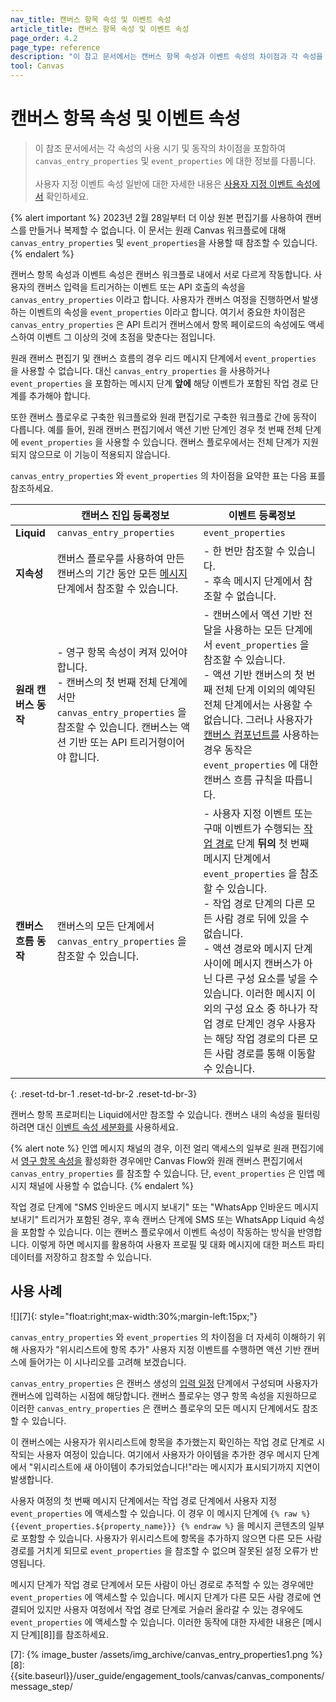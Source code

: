 ```yaml
---
nav_title: 캔버스 항목 속성 및 이벤트 속성
article_title: 캔버스 항목 속성 및 이벤트 속성
page_order: 4.2
page_type: reference
description: "이 참고 문서에서는 캔버스 항목 속성과 이벤트 속성의 차이점과 각 속성을 언제 사용해야 하는지 설명합니다."
tool: Canvas
---
```


# 캔버스 항목 속성 및 이벤트 속성

> 이 참조 문서에서는 각 속성의 사용 시기 및 동작의 차이점을 포함하여 `canvas_entry_properties` 및 `event_properties` 에 대한 정보를 다룹니다. <br><br> 사용자 지정 이벤트 속성 일반에 대한 자세한 내용은 [사용자 지정 이벤트 속성에서]({{site.baseurl}}/user_guide/data_and_analytics/custom_data/custom_events/#custom-event-properties) 확인하세요.

{% alert important %}
2023년 2월 28일부터 더 이상 원본 편집기를 사용하여 캔버스를 만들거나 복제할 수 없습니다. 이 문서는 원래 Canvas 워크플로에 대해 `canvas_entry_properties` 및 `event_properties`을 사용할 때 참조할 수 있습니다.
{% endalert %}

캔버스 항목 속성과 이벤트 속성은 캔버스 워크플로 내에서 서로 다르게 작동합니다. 사용자의 캔버스 입력을 트리거하는 이벤트 또는 API 호출의 속성을 `canvas_entry_properties` 이라고 합니다. 사용자가 캔버스 여정을 진행하면서 발생하는 이벤트의 속성을 `event_properties` 이라고 합니다. 여기서 중요한 차이점은 `canvas_entry_properties` 은 API 트리거 캔버스에서 항목 페이로드의 속성에도 액세스하여 이벤트 그 이상의 것에 초점을 맞춘다는 점입니다.

원래 캔버스 편집기 및 캔버스 흐름의 경우 리드 메시지 단계에서 `event_properties` 을 사용할 수 없습니다. 대신 `canvas_entry_properties` 을 사용하거나 `event_properties` 을 포함하는 메시지 단계 **앞에** 해당 이벤트가 포함된 작업 경로 단계를 추가해야 합니다.

또한 캔버스 플로우로 구축한 워크플로와 원래 편집기로 구축한 워크플로 간에 동작이 다릅니다. 예를 들어, 원래 캔버스 편집기에서 액션 기반 단계인 경우 첫 번째 전체 단계에 `event_properties` 을 사용할 수 있습니다. 캔버스 플로우에서는 전체 단계가 지원되지 않으므로 이 기능이 적용되지 않습니다.

`canvas_entry_properties` 와 `event_properties` 의 차이점을 요약한 표는 다음 표를 참조하세요.

| | 캔버스 진입 등록정보 | 이벤트 등록정보
|----|----|----|
| **Liquid** | `canvas_entry_properties` | `event_properties` |
| **지속성** | 캔버스 플로우를 사용하여 만든 캔버스의 기간 동안 모든 [메시지][1] 단계에서 참조할 수 있습니다. | \- 한 번만 참조할 수 있습니다. <br> \- 후속 메시지 단계에서 참조할 수 없습니다. |
| **원래 캔버스 동작** | \- 영구 항목 속성이 켜져 있어야 합니다. <br> \- 캔버스의 첫 번째 전체 단계에서만 `canvas_entry_properties` 을 참조할 수 있습니다. 캔버스는 액션 기반 또는 API 트리거형이어야 합니다. | \- 캔버스에서 액션 기반 전달을 사용하는 모든 단계에서 `event_properties` 을 참조할 수 있습니다. <br> \- 액션 기반 캔버스의 첫 번째 전체 단계 이외의 예약된 전체 단계에서는 사용할 수 없습니다. 그러나 사용자가 [캔버스 컴포넌트를][2] 사용하는 경우 동작은 `event_properties` 에 대한 캔버스 흐름 규칙을 따릅니다. |
| **캔버스 흐름 동작** | 캔버스의 모든 단계에서 `canvas_entry_properties` 을 참조할 수 있습니다. | \- 사용자 지정 이벤트 또는 구매 이벤트가 수행되는 [작업 경로][3] 단계 **뒤의** 첫 번째 메시지 단계에서 `event_properties` 을 참조할 수 있습니다. <br> \- 작업 경로 단계의 다른 모든 사람 경로 뒤에 있을 수 없습니다. <br> \- 액션 경로와 메시지 단계 사이에 메시지 캔버스가 아닌 다른 구성 요소를 넣을 수 있습니다. 이러한 메시지 이외의 구성 요소 중 하나가 작업 경로 단계인 경우 사용자는 해당 작업 경로의 다른 모든 사람 경로를 통해 이동할 수 있습니다. | 
{: .reset-td-br-1 .reset-td-br-2 .reset-td-br-3}

캔버스 항목 프로퍼티는 Liquid에서만 참조할 수 있습니다. 캔버스 내의 속성을 필터링하려면 대신 [이벤트 속성 세분화를]({{site.baseurl}}/user_guide/data_and_analytics/custom_data/custom_events/nested_objects/) 사용하세요.

{% alert note %}
인앱 메시지 채널의 경우, 이전 얼리 액세스의 일부로 원래 편집기에서 [영구 항목 속성을]({{site.baseurl}}/user_guide/engagement_tools/canvas/create_a_canvas/canvas_persistent_entry_properties/) 활성화한 경우에만 Canvas Flow와 원래 캔버스 편집기에서 `canvas_entry_properties` 를 참조할 수 있습니다. 단, `event_properties` 은 인앱 메시지 채널에 사용할 수 없습니다.
{% endalert %}

작업 경로 단계에 "SMS 인바운드 메시지 보내기" 또는 "WhatsApp 인바운드 메시지 보내기" 트리거가 포함된 경우, 후속 캔버스 단계에 SMS 또는 WhatsApp Liquid 속성을 포함할 수 있습니다. 이는 캔버스 플로우에서 이벤트 속성이 작동하는 방식을 반영합니다. 이렇게 하면 메시지를 활용하여 사용자 프로필 및 대화 메시지에 대한 퍼스트 파티 데이터를 저장하고 참조할 수 있습니다.

## 사용 사례

![][7]{: style="float:right;max-width:30%;margin-left:15px;"}

`canvas_entry_properties` 와 `event_properties` 의 차이점을 더 자세히 이해하기 위해 사용자가 "위시리스트에 항목 추가" 사용자 지정 이벤트를 수행하면 액션 기반 캔버스에 들어가는 이 시나리오를 고려해 보겠습니다. 

`canvas_entry_properties` 은 캔버스 생성의 [입력 일정]({{site.baseurl}}/user_guide/engagement_tools/canvas/create_a_canvas/create_a_canvas#step-2b-set-your-canvas-entry-schedule) 단계에서 구성되며 사용자가 캔버스에 입력하는 시점에 해당합니다. 캔버스 플로우는 영구 항목 속성을 지원하므로 이러한 `canvas_entry_properties` 은 캔버스 플로우의 모든 메시지 단계에서도 참조할 수 있습니다. 

이 캔버스에는 사용자가 위시리스트에 항목을 추가했는지 확인하는 작업 경로 단계로 시작되는 사용자 여정이 있습니다. 여기에서 사용자가 아이템을 추가한 경우 메시지 단계에서 "위시리스트에 새 아이템이 추가되었습니다!"라는 메시지가 표시되기까지 지연이 발생합니다. 

사용자 여정의 첫 번째 메시지 단계에서는 작업 경로 단계에서 사용자 지정 `event_properties` 에 액세스할 수 있습니다. 이 경우 이 메시지 단계에 ``{% raw %} {{event_properties.${property_name}}} {% endraw %}`` 을 메시지 콘텐츠의 일부로 포함할 수 있습니다. 사용자가 위시리스트에 항목을 추가하지 않으면 다른 모든 사람 경로를 거치게 되므로 `event_properties` 을 참조할 수 없으며 잘못된 설정 오류가 반영됩니다.

메시지 단계가 작업 경로 단계에서 모든 사람이 아닌 경로로 추적할 수 있는 경우에만 `event_properties` 에 액세스할 수 있습니다. 메시지 단계가 다른 모든 사람 경로에 연결되어 있지만 사용자 여정에서 작업 경로 단계로 거슬러 올라갈 수 있는 경우에도 `event_properties` 에 액세스할 수 있습니다. 이러한 동작에 대한 자세한 내용은 \[메시지 단계][8]]를 참조하세요.

[1]: {{site.baseurl}}/user_guide/engagement_tools/canvas/canvas_components/message_step/
[2]: {{site.baseurl}}/user_guide/engagement_tools/canvas/canvas_components/
[3]: {{site.baseurl}}/user_guide/engagement_tools/canvas/canvas_components/action_paths/
[7]: {% image_buster /assets/img_archive/canvas_entry_properties1.png %}
[8]: {{site.baseurl}}/user_guide/engagement_tools/canvas/canvas_components/message_step/
